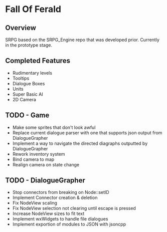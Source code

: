 Fall Of Ferald
==============

## Overview
SRPG based on the SRPG_Engine repo that was developed prior.
Currently in the prototype stage.

## Completed Features
* Rudimentary levels
* Tooltips
* Dialogue Boxes
* Units
* Super Basic AI
* 2D Camera

## TODO - Game
* Make some sprites that don't look awful
* Replace current dialogue parser with one that supports json output from
  DialogueGrapher
* Implement a way to navigate the directed diagraphs outputted by DialogueGrapher
* Rework inventory system
* Bind camera to map
* Realign camera on state change

## TODO - DialogueGrapher
* Stop connectors from breaking on Node::setID
* Implement Connector creation & deletion
* Fix NodeView scaling
* Fix NodeView selection not clearing until escape is pressed
* Increase NodeView sizes to fit text
* Implement wxWidgets to handle file dialogues
* Implement exportion of modules to JSON with jsoncpp
